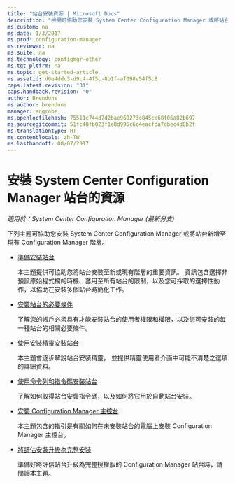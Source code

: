 ```yaml
---
title: "站台安裝資源 | Microsoft Docs"
description: "檢閱可協助您安裝 System Center Configuration Manager 或將站台新增至階層的主題清單。"
ms.custom: na
ms.date: 1/3/2017
ms.prod: configuration-manager
ms.reviewer: na
ms.suite: na
ms.technology: configmgr-other
ms.tgt_pltfrm: na
ms.topic: get-started-article
ms.assetid: d0e4ddc3-d9c4-4f5c-8b1f-af098e54f5c8
caps.latest.revision: "31"
caps.handback.revision: "0"
author: Brenduns
ms.author: brenduns
manager: angrobe
ms.openlocfilehash: 75511c744d7d2bae960273c845ce68f06a82b697
ms.sourcegitcommit: 51fc48fb023f1e8d995c6c4eacfda7dbec4d0b2f
ms.translationtype: HT
ms.contentlocale: zh-TW
ms.lasthandoff: 08/07/2017
---
```

# <a name="resources-for-installing-system-center-configuration-manager-sites"></a>安裝 System Center Configuration Manager 站台的資源

*適用於：System Center Configuration Manager (最新分支)*

下列主題可協助您安裝 System Center Configuration Manager 或將站台新增至現有 Configuration Manager 階層。

- [準備安裝站台](prepare-to-install-sites.md)

  本主題提供可協助您將站台安裝至新或現有階層的重要資訊。 資訊包含選擇非預設原始程式檔的時機、套用至所有站台的限制，以及您可採取的選擇性動作，以協助在安裝多個站台時簡化工作。

- [安裝站台的必要條件](prerequisites-for-installing-sites.md)

  了解您的帳戶必須具有才能安裝站台的使用者權限和權限，以及您可安裝的每一種站台的相關必要條件。

- [使用安裝精靈安裝站台](use-the-setup-wizard-to-install-sites.md)

  本主題會逐步解說站台安裝精靈。 並提供精靈使用者介面中可能不清楚之選項的詳細資料。  

- [使用命令列和指令碼安裝站台](use-a-command-line-to-install-sites.md)

  了解如何取得站台安裝指令碼，以及如何將它用於自動站台安裝。

- [安裝 Configuration Manager 主控台](install-consoles.md)

  本主題包含的指引是有關如何在未安裝站台的電腦上安裝 Configuration Manager 主控台。

- [將評估安裝升級為完整安裝](upgrade-an-evaluation-install-to-a-full-install.md)

  準備好將評估站台升級為完整授權版的 Configuration Manager 站台時，請閱讀本主題。
